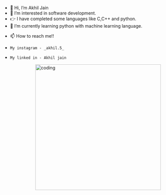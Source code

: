 <!-- <img align="centre" alt="photo" width="250" height="330" src ="https://contentstatic.techgig.com/thumb/msid-86001236,width-460,resizemode-4/Coding-for-students-Learn-with-these-7-apps.jpg?10556" > -->
- 👋 Hi, I’m Akhil Jain
- 👀 I’m interested in software development.
- 👉 I have completed some languages like C,C++ and python.
- 🌱 I’m currently learning python with machine learning language.
<!-- - 💞️ I’m looking to collaborate on ... -->
- 📫 How to reach me!! 
-     My instagram - _akhil.5_
-     My linked in - Akhil jain
<img align="right" alt="coding" width="400" src="https://contentstatic.techgig.com/thumb/msid-86001236,width-460,resizemode-4/Coding-for-students-Learn-with-these-7-apps.jpg?10556">
<!---
AkhilJain5/AkhilJain5 is a ✨ special ✨ repository because its `README.md` (this file) appears on your GitHub profile.
You can click the Preview link to take a look at your changes.
--->
